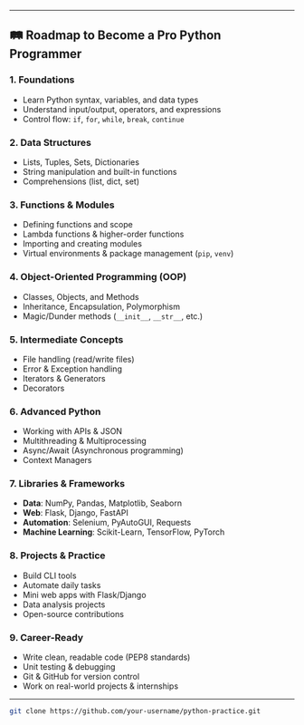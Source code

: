 
---

## 🛤 Roadmap to Become a Pro Python Programmer

### 1. **Foundations**
- Learn Python syntax, variables, and data types  
- Understand input/output, operators, and expressions  
- Control flow: `if`, `for`, `while`, `break`, `continue`  

### 2. **Data Structures**
- Lists, Tuples, Sets, Dictionaries  
- String manipulation and built-in functions  
- Comprehensions (list, dict, set)  

### 3. **Functions & Modules**
- Defining functions and scope  
- Lambda functions & higher-order functions  
- Importing and creating modules  
- Virtual environments & package management (`pip`, `venv`)  

### 4. **Object-Oriented Programming (OOP)**
- Classes, Objects, and Methods  
- Inheritance, Encapsulation, Polymorphism  
- Magic/Dunder methods (`__init__`, `__str__`, etc.)  

### 5. **Intermediate Concepts**
- File handling (read/write files)  
- Error & Exception handling  
- Iterators & Generators  
- Decorators  

### 6. **Advanced Python**
- Working with APIs & JSON  
- Multithreading & Multiprocessing  
- Async/Await (Asynchronous programming)  
- Context Managers  

### 7. **Libraries & Frameworks**
- **Data**: NumPy, Pandas, Matplotlib, Seaborn  
- **Web**: Flask, Django, FastAPI  
- **Automation**: Selenium, PyAutoGUI, Requests  
- **Machine Learning**: Scikit-Learn, TensorFlow, PyTorch  

### 8. **Projects & Practice**
- Build CLI tools  
- Automate daily tasks  
- Mini web apps with Flask/Django  
- Data analysis projects  
- Open-source contributions  

### 9. **Career-Ready**
- Write clean, readable code (PEP8 standards)  
- Unit testing & debugging  
- Git & GitHub for version control  
- Work on real-world projects & internships  

---


   ```bash
   git clone https://github.com/your-username/python-practice.git
